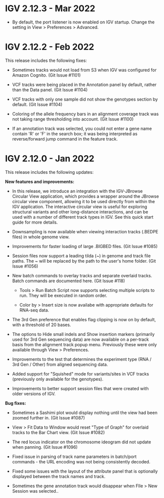 

# IGV 2.12.3 - Mar 2022

* By default, the port listener is now enabled on IGV startup. Change the setting in View > Preferences > Advanced.

# IGV 2.12.2 - Feb 2022

This release includes the following fixes:

* Sometimes tracks would not load from S3 when IGV was configured for Amazon Cognito. (Git Issue #1101)

* VCF tracks were being placed in the Annotation panel by default, rather than the Data panel. (Git Issue #1104)

* VCF tracks with only one sample did not show the genotypes section by default. (Git Issue #1104)

* Coloring of the allele frequency bars in an alignment coverage track was not taking range thresholding into account. (Git Issue #1100)

* If an annotation track was selected, you could not enter a gene name contain 'R' or 'F' in the search box; it was being interpreted as reverse/forward jump command in the feature track. 

# IGV 2.12.0 - Jan 2022

This release includes the following updates:

**New features and improvements:**

* In this release, we introduce an integration with the IGV-JBrowse Circular View application, which provides a wrapper around the JBrowse circular view component, allowing it to be used directly from within the IGV application. The interactive circular view is useful for exploring structural variants and other long-distance interactions, and can be used with a number of different track types in IGV. See this quick start guide for more details.

* Downsampling is now available when viewing interaction tracks (.BEDPE files) in whole genome view.

* Improvements for faster loading of large .BIGBED files. (Git Issue #1085)

* Session files now support a leading tilda (~) in genome and track file paths. The ~ will be replaced by the path to the user's home folder.  (Git Issue #1056)

* New batch commands to overlay tracks and separate overlaid tracks. Batch commands are documented here. (Git Issue #118)
  
  * Tools > Run Batch Script now supports selecting multiple scripts to run. They will be executed in random order.
 
  * Color by > Insert size is now availabe with appropriate defaults for RNA-seq data.
  
* The 3rd Gen preference that enables flag clipping is now on by default, with a threshold of 20 bases.

* The options to Hide small indels and Show insertion markers (primarily used for 3rd Gen sequencing data) are now available on a per-track basis from the alignment track popup menu. Previously these were only available through View > Preferences.

* Improvements to the test that determines the experiment type (RNA / 3rd Gen / Other) from aligned sequencing data.

* Added support for "Squished" mode for variants/sites in VCF tracks (previously only available for the genotypes). 

* Improvements to better support session files that were created with older versions of IGV.

**Bug fixes:**

* Sometimes a Sashimi plot would display nothing until the view had been zoomed further in. (Git Issue #1087)

* View > Fit Data to Window would reset "Type of Graph" for overlaid tracks to the Bar Chart view. (Git Issue #1082)

* The red locus indicator on the chromosome ideogram did not update when panning. (Git Issue #1096)

* Fixed issue in parsing of track name parameters in batch/port commands - the URL encoding was not being consistently decoded.

* Fixed some issues with the layout of the attribute panel that is optionally displayed between the track names and track.

* Sometimes the gene annotation track would disappear when FIle > New Session was selected..
